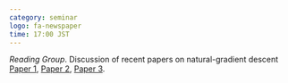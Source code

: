 ```yaml
---
category: seminar
logo: fa-newspaper
time: 17:00 JST
---
```


*Reading Group*.  Discussion of recent papers on natural-gradient descent [Paper 1](https://cpb-us-w2.wpmucdn.com/blog.nus.edu.sg/dist/0/3425/files/2021/12/natgrad.pdf), [Paper 2](https://arxiv.org/abs/2107.10884), [Paper 3](https://proceedings.mlr.press/v139/lin21e.html). 

